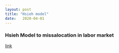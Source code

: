 ```yaml
---
layout: post
title: "Hsieh model" 
date:   2020-04-01
---
```


### Hsieh Model to missalocation in labor market


[link](C:/Users/user/Downloads/marcos.html)

